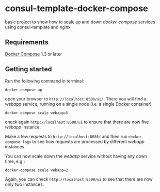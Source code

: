 # consul-template-docker-compose

basic project to show how to scale up and down _docker-compose_ services using consul-template and nginx

## Requirements

[Docker Compose](https://docs.docker.com/compose/) 1.3 or later

## Getting started

Run the following command in terminal:

    docker-compose up

open your browser to `http://localhost:8500/ui/`. There you will find a _webapp_ service, running on a single node (i.e. a single Docker container)

    docker-compose scale webapp=5

check again `http://localhost:8500/ui` to ensure that there are now five _webapp_ instance.

Make a few requests to `http://localhost:8080/` and then run `docker-compose logs` to see how requests are processed by different _webapp_ instances.

You can now scale down the _webapp_ service without having any down time, e.g.:

    docker-compose scale webapp=2

Again, you can check `http://localhost:8500/ui` to see that there are now only two instances.